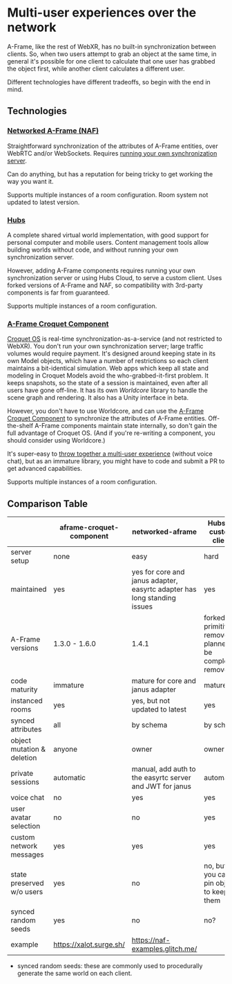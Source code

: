 # Multi-user experiences over the network

A-Frame, like the rest of WebXR, has no built-in synchronization between clients.
So, when two users attempt to grab an object at the same time, in general it's possible for one client to calculate that one user has grabbed the object first, while another client calculates a different user.

Different technologies have different tradeoffs, so begin with the end in mind.

## Technologies

### [Networked A-Frame (NAF)](https://github.com/networked-aframe/networked-aframe)

Straightforward synchronization of the attributes of A-Frame entities, over WebRTC and/or WebSockets.
Requires [running your own synchronization server](https://github.com/networked-aframe/networked-aframe/blob/master/docs/getting-started-local.md#setup-the-server).

Can do anything, but has a reputation for being tricky to get working the way you want it.

Supports multiple instances of a room configuration. Room system not updated to latest version.

### [Hubs](https://hubsfoundation.org/)

A complete shared virtual world implementation, with good support for personal computer and mobile users.
Content management tools allow building worlds without code, and without running your own synchronization server.

However, adding A-Frame components requires running your own synchronization server or using Hubs Cloud, to serve a custom client.
Uses forked versions of A-Frame and NAF, so compatibility with 3rd-party components is far from guaranteed.

Supports multiple instances of a room configuration.

### [A-Frame Croquet Component](https://github.com/NikolaySuslov/aframe-croquet-component)

[Croquet OS](https://croquet.studio/docs/) is real-time synchronization-as-a-service (and not restricted to WebXR).
You don't run your own synchronization server; large traffic volumes would require payment.
It's designed around keeping state in its own Model objects, which have a number of restrictions so each client maintains a bit-identical simulation.
Web apps which keep all state and modeling in Croquet Models avoid the who-grabbed-it-first problem.
It keeps snapshots, so the state of a session is maintained, even after all users have gone off-line.
It has its own *Worldcore* library to handle the scene graph and rendering.
It also has a Unity interface in beta.

However, you don't have to use Worldcore, and can use the [A-Frame Croquet Component](https://github.com/NikolaySuslov/aframe-croquet-component) to synchronize the attributes of A-Frame entities.
Off-the-shelf A-Frame components maintain state internally, so don't gain the full advantage of Croquet OS.
(And if you're re-writing a component, you should consider using Worldcore.)

It's super-easy to [throw together a multi-user experience](https://github.com/NikolaySuslov/aframe-croquet-component#how-to-share-an-entity-in-an-a-frame-scene-with-other-users) (without voice chat), but as an immature library, you might have to code and submit a PR to get advanced capabilities.

Supports multiple instances of a room configuration.

## Comparison Table

|                            | aframe-croquet-component | networked-aframe                                                         | Hubs w/ custom client                                        |
|----------------------------|--------------------------|--------------------------------------------------------------------------|--------------------------------------------------------------|
| server setup               | none                     | easy                                                                     | hard                                                         |
| maintained                 | yes                      | yes for core and janus adapter, easyrtc adapter has long standing issues | yes                                                          |
| A-Frame versions           | 1.3.0 - 1.6.0            | 1.4.1                                                                    | forked, primitives removed, planned to be completely removed |
| code maturity              | immature                 | mature for core and janus adapter                                        | mature                                                       |
| instanced rooms            | yes                      | yes, but not updated to latest                                           | yes                                                          |
| synced attributes          | all                      | by schema                                                                | by schema                                                    |
| object mutation & deletion | anyone                   | owner                                                                    | owner                                                        |
| private sessions           | automatic                | manual, add auth to the easyrtc server and JWT for janus                 | automatic                                                    |
| voice chat                 | no                       | yes                                                                      | yes                                                          | 
| user avatar selection      | no                       | no                                                                       | yes                                                          |
| custom network messages    | yes                      | yes                                                                      | yes                                                          |
| state preserved w/o users  | yes                      | no                                                                       | no, but you can pin objects to keep them                     |
| synced random seeds        | yes                      | no                                                                       | no?                                                          |
| example                    | https://xalot.surge.sh/  | https://naf-examples.glitch.me/                                          |                                                              |

* synced random seeds: these are commonly used to procedurally generate the same world on each client.
